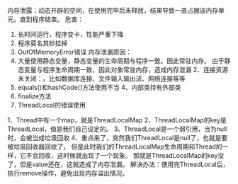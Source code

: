 内存泄露：动态开辟的空间，在使用完毕后未释放，结果导致一直占据该内存单元。直到程序结束。
危害：
1. 长时间运行，程序变卡，性能严重下降
2. 程序莫名其妙挂掉
3. OutOfMemoryError错误
内存泄漏原因：
1. 大量使用静态变量，静态变量的生命周期与程序一致。因此常驻内存。
	由于静态变量与程序生命周期一致，因此对象常驻内存，造成内存泄漏
	2、连接资源未关闭：。比如数据库连接、文件输入输出流、网络连接等等
3. equals()和hashCode()方法使用不当
4、内部类持有外部类
5. finalize方法
6. ThreadLocal的错误使用

1、Thread中有一个map，就是ThreadLocalMap
2、ThreadLocalMap的key是ThreadLocal，值是我们自己设定的。
3、ThreadLocal是一个弱引用，当为null时，会被当成垃圾回收
4、重点来了，突然我们ThreadLocal是null了，也就是要被垃圾回收器回收了，
	但是此时我们的ThreadLocalMap生命周期和Thread的一样，它不会回收，这时候就出现了一个现象。
	那就是ThreadLocalMap的key没了，但是value还在，这就造成了内存泄漏。
解决办法：使用完ThreadLocal后，执行remove操作，避免出现内存溢出情况。

